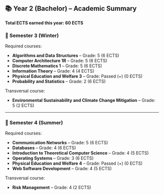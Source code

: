 ## 📚 Year 2 (Bachelor) – Academic Summary

**Total ECTS earned this year: 60 ECTS**

### 📘 Semester 3 (Winter)

Required courses:
- **Algorithms and Data Structures** – Grade: 5 (6 ECTS)
- **Computer Architecture 1R** – Grade: 5 (6 ECTS)
- **Discrete Mathematics 1** – Grade: 5 (6 ECTS)
- **Information Theory** – Grade: 4 (4 ECTS)
- **Physical Education and Welfare 3** – Grade: Passed (+) (0 ECTS)
- **Probability and Statistics** – Grade: 2 (6 ECTS)

Transversal course:
- **Environmental Sustainability and Climate Change Mitigation** – Grade: 5 (2 ECTS)

---

### 📙 Semester 4 (Summer)

Required courses:
- **Communication Networks** – Grade: 5 (6 ECTS)
- **Databases** – Grade: 4 (6 ECTS)
- **Introduction to Theoretical Computer Science** – Grade: 4 (5 ECTS)
- **Operating Systems** – Grade: 3 (6 ECTS)
- **Physical Education and Welfare 4** – Grade: Passed (+) (0 ECTS)
- **Web Software Development** – Grade: 4 (5 ECTS)

Transversal course:
- **Risk Management** – Grade: 4 (2 ECTS)